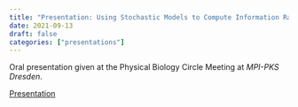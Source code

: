 ```yaml
---
title: "Presentation: Using Stochastic Models to Compute Information Rates"
date: 2021-09-13
draft: false
categories: ["presentations"]
---
```


Oral presentation given at the Physical Biology Circle Meeting at *MPI-PKS Dresden*.

<a href="/circle-meeting-presentation/" target="_blank">Presentation</a>